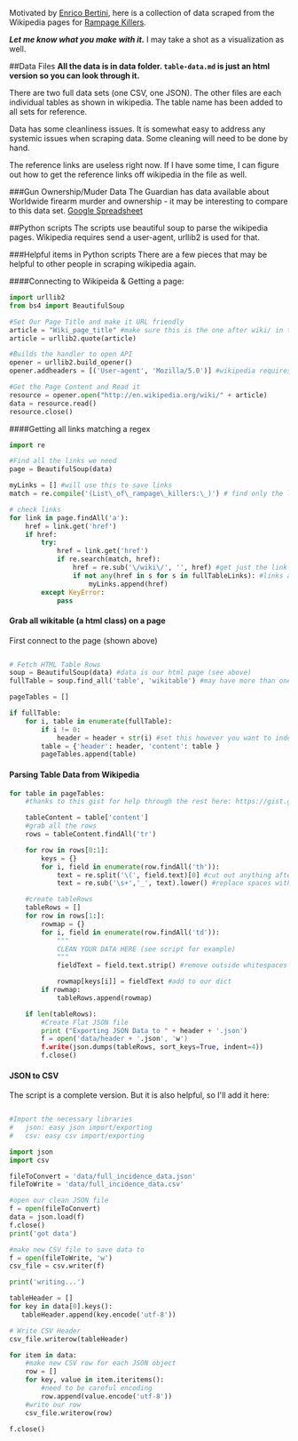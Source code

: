 Motivated by [Enrico Bertini](https://twitter.com/FILWD/status/279827195495591936), here is a collection of data scraped from the Wikipedia pages for [Rampage Killers](http://en.wikipedia.org/wiki/List_of_rampage_killers).

***Let me know what you make with it.*** I may take a shot as a visualization as well.

##Data Files
**All the data is in data folder. `table-data.md` is just an html version so you can look through it.**

There are two full data sets (one CSV, one JSON). The other files are each individual tables as shown in wikipedia. The table name has been added to all sets for reference. 

Data has some cleanliness issues. It is somewhat easy to address any systemic issues when scraping data. Some cleaning will need to be done by hand. 

The reference links are useless right now. If I have some time, I can figure out how to get the reference links off wikipedia in the file as well.

###Gun Ownership/Muder Data
The Guardian has data available about Worldwide firearm murder and ownership - it may be interesting to compare to this data set. [Google Spreadsheet](https://docs.google.com/spreadsheet/ccc?key=0AonYZs4MzlZbdExSbktqRWpLMjNUMkFGVk5VODRyTnc#gid=0)

##Python scripts
The scripts use beautiful soup to parse the wikipedia pages. Wikipedia requires send a user-agent, urllib2 is used for that.

###Helpful items in Python scripts
There are a few pieces that may be helpful to other people in scraping wikipedia again. 

####Connecting to Wikipeida & Getting a page:

```python
import urllib2
from bs4 import BeautifulSoup 

#Set Our Page Title and make it URL friendly
article = "Wiki_page_title" #make sure this is the one after wiki/ in the url
article = urllib2.quote(article)

#Builds the handler to open API
opener = urllib2.build_opener()
opener.addheaders = [('User-agent', 'Mozilla/5.0')] #wikipedia requires user-agent

#Get the Page Content and Read it
resource = opener.open("http://en.wikipedia.org/wiki/" + article)
data = resource.read()
resource.close()
```

####Getting all links matching a regex

```python
import re

#Find all the links we need
page = BeautifulSoup(data)

myLinks = [] #will use this to save links
match = re.compile('(List\_of\_rampage\_killers:\_)') # find only the links we want

# check links
for link in page.findAll('a'):
    href = link.get('href')
    if href:
        try:
            href = link.get('href')
            if re.search(match, href):
                href = re.sub('\/wiki\/', '', href) #get just the link title
                if not any(href in s for s in fullTableLinks): #links are probably multiple times on page
                    myLinks.append(href)
        except KeyError:
            pass

```

#### Grab all wikitable (a html class) on a page

First connect to the page (shown above)

```python

# Fetch HTML Table Rows
soup = BeautifulSoup(data) #data is our html page (see above)
fullTable = soup.find_all('table', 'wikitable') #may have more than one... fun!

pageTables = []

if fullTable:
    for i, table in enumerate(fullTable):
        if i != 0:
            header = header + str(i) #set this however you want to index multiple tables
        table = {'header': header, 'content': table }
        pageTables.append(table)

```
#### Parsing Table Data from Wikipedia

```python
for table in pageTables:
    #thanks to this gist for help through the rest here: https://gist.github.com/1501715

    tableContent = table['content']
    #grab all the rows
    rows = tableContent.findAll('tr')

    for row in rows[0:1]:
        keys = {}
        for i, field in enumerate(row.findAll('th')):
            text = re.split('\(', field.text)[0] #cut out anything after ()
            text = re.sub('\s+','_', text).lower() #replace spaces with _ and make lowercase

    #create tableRows
    tableRows = []
    for row in rows[1:]:
        rowmap = {}
        for i, field in enumerate(row.findAll('td')):
            """
            CLEAN YOUR DATA HERE (see script for example)
            """
            fieldText = field.text.strip() #remove outside whitespaces

            rowmap[keys[i]] = fieldText #add to our dict
        if rowmap:
            tableRows.append(rowmap)

    if len(tableRows):
        #Create Flat JSON file
        print ("Exporting JSON Data to " + header + '.json')
        f = open('data/header + '.json', 'w')
        f.write(json.dumps(tableRows, sort_keys=True, indent=4))
        f.close()
```

#### JSON to CSV 

The script is a complete version. But it is also helpful, so I'll add it here:


```python

#Import the necessary libraries
#	json: easy json import/exporting
#	csv: easy csv import/exporting

import json
import csv

fileToConvert = 'data/full_incidence_data.json'
fileToWrite = 'data/full_incidence_data.csv'

#open our clean JSON file
f = open(fileToConvert)
data = json.load(f)
f.close()
print('got data')

#make new CSV file to save data to
f = open(fileToWrite, 'w')
csv_file = csv.writer(f)

print('writing...')

tableHeader = []
for key in data[0].keys():
   tableHeader.append(key.encode('utf-8'))

# Write CSV Header
csv_file.writerow(tableHeader)

for item in data:
    #make new CSV row for each JSON object
    row = []
    for key, value in item.iteritems():
        #need to be careful encoding
        row.append(value.encode('utf-8'))
    #write our row
    csv_file.writerow(row)

f.close()
```
